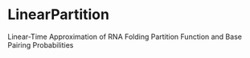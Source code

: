 # LinearPartition
Linear-Time Approximation of RNA Folding Partition Function and Base Pairing Probabilities
